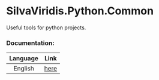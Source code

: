 # SilvaViridis.Python.Common

Useful tools for python projects.

### Documentation:

| Language | Link |
|:---:|:---:|
| English | [here](docs/en/index.md) |

